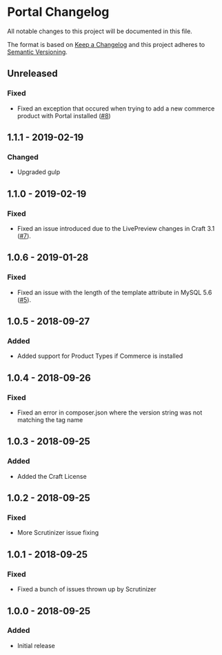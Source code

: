 # Portal Changelog

All notable changes to this project will be documented in this file.

The format is based on [Keep a Changelog](http://keepachangelog.com/) and this project adheres to [Semantic Versioning](http://semver.org/).


## Unreleased

### Fixed
- Fixed an exception that occured when trying to add a new commerce product with Portal installed ([#8](https://github.com/angell-co/Portal/issues/8))


## 1.1.1 - 2019-02-19

### Changed
- Upgraded gulp


## 1.1.0 - 2019-02-19

### Fixed
- Fixed an issue introduced due to the LivePreview changes in Craft 3.1 ([#7](https://github.com/angell-co/Portal/issues/7)).


## 1.0.6 - 2019-01-28

### Fixed
- Fixed an issue with the length of the template attribute in MySQL 5.6 ([#5](https://github.com/angell-co/Portal/issues/5)).


## 1.0.5 - 2018-09-27

### Added
- Added support for Product Types if Commerce is installed


## 1.0.4 - 2018-09-26

### Fixed
- Fixed an error in composer.json where the version string was not matching the tag name


## 1.0.3 - 2018-09-25

### Added
- Added the Craft License


## 1.0.2 - 2018-09-25

### Fixed
- More Scrutinizer issue fixing


## 1.0.1 - 2018-09-25

### Fixed
- Fixed a bunch of issues thrown up by Scrutinizer


## 1.0.0 - 2018-09-25

### Added
- Initial release
